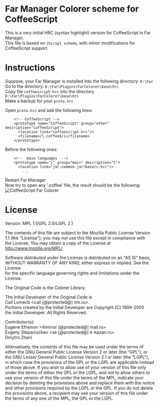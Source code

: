 Far Manager Colorer scheme for CoffeeScript
===
This is a very initial HRC (syntax highlight) version for CoffeeScript in Far Manager.  
This file is based on `JScript scheme`, with minor modifications for CoffeeScript support. 

Instructions
==========
Suppose, your Far Manager is installed into the following directory: `D:\Far`  
Go to the directory: `D:\Far\Plugins\FarColorer\base\hrc`  
Copy file `coffeescript.hrc` into the directory `D:\Far\Plugins\FarColorer\base\hrc`  
Make a backup for your `proto.hrc`  

Open `proto.hrc`  and add the following lines:
```
    <!-- CoffeeScript -->
    <prototype name="CoffeeScript" group="other" description="CoffeeScript">
      <location link="coffeescript.hrc"/>
      <filename>/\.coffee$/i</filename>
    </prototype>
```

Before the following ones:  
```
    <!--  main languages  -->
    <prototype name="c" group="main" description="C">
      <location link="jar:common.jar!base/c.hrc"/>
        ...
```
Restart Far Manager  
Now try to open any '.coffee' file, the result should be the following:  
![CoffeeScript Far Colorer][1]

License
=======
Version: MPL 1.1/GPL 2.0/LGPL 2.1                                          
                                                                           
The contents of this file are subject to the Mozilla Public License Version  
1.1 (the "License"); you may not use this file except in compliance with   
the License. You may obtain a copy of the License at                       
http://www.mozilla.org/MPL/                                                
                                                                           
Software distributed under the License is distributed on an "AS IS" basis,  
WITHOUT WARRANTY OF ANY KIND, either express or implied. See the License   
for the specific language governing rights and limitations under the       
License.                                                                   
                                                                           
The Original Code is the Colorer Library.                                  
                                                                           
The Initial Developer of the Original Code is                              
Cail Lomecb <cail [@protected@] nm.ru>.                                                  
Portions created by the Initial Developer are Copyright (C) 1999-2005      
the Initial Developer. All Rights Reserved.                                
                                                                           
Contributor(s):                                                            
 Eugene Efremov <4mirror [@protected@] mail.ru>                                          
 Evgeny Stepanischev <se [@protected@] e-kazan.ru>                                       
 Dmytro Zharii                                                             
                                                                           
Alternatively, the contents of this file may be used under the terms of    
either the GNU General Public License Version 2 or later (the "GPL"), or   
the GNU Lesser General Public License Version 2.1 or later (the "LGPL"),   
in which case the provisions of the GPL or the LGPL are applicable instead  
of those above. If you wish to allow use of your version of this file only  
under the terms of either the GPL or the LGPL, and not to allow others to  
use your version of this file under the terms of the MPL, indicate your    
decision by deleting the provisions above and replace them with the notice  
and other provisions required by the LGPL or the GPL. If you do not delete  
the provisions above, a recipient may use your version of this file under  
the terms of any one of the MPL, the GPL or the LGPL.                      


  [1]: http://i.imgur.com/PTrX5Rg.png